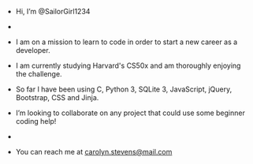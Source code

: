 - Hi, I’m @SailorGirl1234
- 
- I am on a mission to learn to code in order to start a new career as a developer.
- I am currently studying Harvard's CS50x and am thoroughly enjoying the challenge. 
- So far I have been using C, Python 3, SQLite 3, JavaScript, jQuery, Bootstrap, CSS and Jinja.

- I’m looking to collaborate on any project that could use some beginner coding help!
- 
- You can reach me at carolyn.stevens@mail.com


